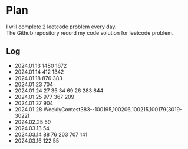 # Plan
I will complete 2 leetcode problem every day.  
The Github repository record my code solution for leetcode problem.

## Log
- 2024.01.13 1480 1672
- 2024.01.14 412 1342
- 2024.01.18 876 383
- 2024.01.23 704
- 2024.01.24 27 35 34 69 26 283 844
- 2024.01.25 977 367 209                     
- 2024.01.27 904
- 2024.01.28 WeeklyContest383--100195,100206,100215,100179(3019-3022)
- 2024.02.25 59
- 2024.03.13 54 
- 2024.03.14 88 76 203 707 141 
- 2024.03.16 122 55
